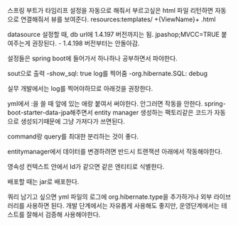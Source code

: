 스프링 부트가 타임리프 설정을 자동으로 해줘서 부르고싶은 html 파일 리턴하면 자동으로 연결해줘서 뷰를 보여준다.
resources:templates/ +{ViewName}+ .html

datasource 설정할 때, db url에
1.4.197 버전까지는 됨.
jpashop;MVCC=TRUE 붙여주는게 권장된다. - 1.4.198 버전부터는 안돌아감.

설정들은 spring boot에 들어가서 하나하나 공부하면서 파야한다.

sout으로 출력
-show_sql: true
log를 찍어줌
-org.hibernate.SQL: debug

실무 개발에서는 log를 찍어야하므로 아래것을 권장한다.

yml에서 :을 쓸 때 앞에 있는 애랑 붙여서 써야한다. 안그러면 작동을 안한다.
spring-boot-starter-data-jpa해주면서 entity manager 생성하는 팩토리같은 코드가 자동으로 생성되기때문에 그냥 가져다가 쓰면된다.

command랑 query를 최대한 분리하는 것이 좋다.

entitymanager에서 데이터를 변경하려면 반드시 트랜잭션 아래에서 작동해야한다.

영속성 컨텍스트 안에서 Id가 같으면 같은 엔티티로 식별한다. 

배포할 때는 jar로 배포한다.

쿼리 남기고 싶으면 yml 파일의 로그에 org.hibernate.type을 추가하거나 외부 라이브러리를 사용하면 된다. 개발 단계에서는 자유롭게 사용해도 좋지만, 운영단계에서는 테스트를 잘해서 검증해 사용해야한다.
